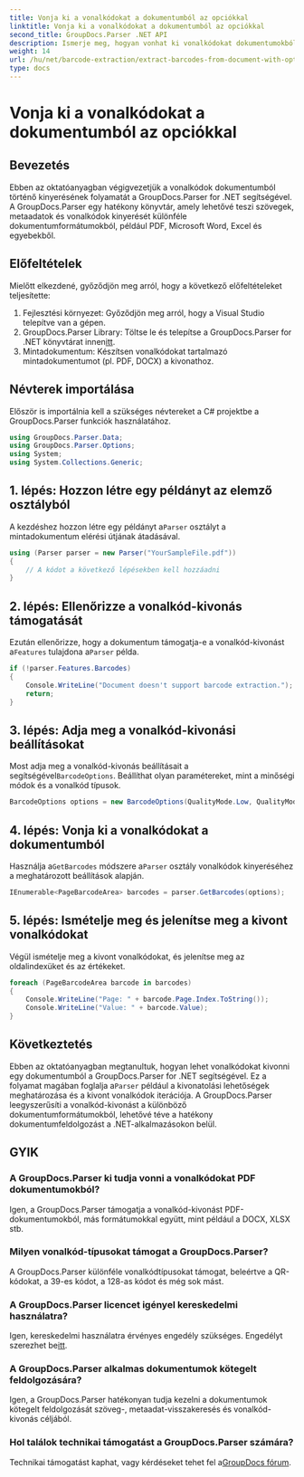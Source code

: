 ```yaml
---
title: Vonja ki a vonalkódokat a dokumentumból az opciókkal
linktitle: Vonja ki a vonalkódokat a dokumentumból az opciókkal
second_title: GroupDocs.Parser .NET API
description: Ismerje meg, hogyan vonhat ki vonalkódokat dokumentumokból a GroupDocs.Parser for .NET segítségével. Átfogó oktatóanyag kódpéldákkal és GYIK-vel.
weight: 14
url: /hu/net/barcode-extraction/extract-barcodes-from-document-with-options/
type: docs
---
```

# Vonja ki a vonalkódokat a dokumentumból az opciókkal

## Bevezetés
Ebben az oktatóanyagban végigvezetjük a vonalkódok dokumentumból történő kinyerésének folyamatát a GroupDocs.Parser for .NET segítségével. A GroupDocs.Parser egy hatékony könyvtár, amely lehetővé teszi szövegek, metaadatok és vonalkódok kinyerését különféle dokumentumformátumokból, például PDF, Microsoft Word, Excel és egyebekből.
## Előfeltételek
Mielőtt elkezdené, győződjön meg arról, hogy a következő előfeltételeket teljesítette:
1. Fejlesztési környezet: Győződjön meg arról, hogy a Visual Studio telepítve van a gépen.
2.  GroupDocs.Parser Library: Töltse le és telepítse a GroupDocs.Parser for .NET könyvtárat innen[itt](https://releases.groupdocs.com/parser/net/).
3. Mintadokumentum: Készítsen vonalkódokat tartalmazó mintadokumentumot (pl. PDF, DOCX) a kivonathoz.

## Névterek importálása
Először is importálnia kell a szükséges névtereket a C# projektbe a GroupDocs.Parser funkciók használatához.
```csharp
using GroupDocs.Parser.Data;
using GroupDocs.Parser.Options;
using System;
using System.Collections.Generic;
```
## 1. lépés: Hozzon létre egy példányt az elemző osztályból
 A kezdéshez hozzon létre egy példányt a`Parser` osztályt a mintadokumentum elérési útjának átadásával.
```csharp
using (Parser parser = new Parser("YourSampleFile.pdf"))
{
    // A kódot a következő lépésekben kell hozzáadni
}
```
## 2. lépés: Ellenőrizze a vonalkód-kivonás támogatását
 Ezután ellenőrizze, hogy a dokumentum támogatja-e a vonalkód-kivonást a`Features` tulajdona a`Parser` példa.
```csharp
if (!parser.Features.Barcodes)
{
    Console.WriteLine("Document doesn't support barcode extraction.");
    return;
}
```
## 3. lépés: Adja meg a vonalkód-kivonási beállításokat
 Most adja meg a vonalkód-kivonás beállításait a segítségével`BarcodeOptions`. Beállíthat olyan paramétereket, mint a minőségi módok és a vonalkód típusok.
```csharp
BarcodeOptions options = new BarcodeOptions(QualityMode.Low, QualityMode.Low, "QR");
```
## 4. lépés: Vonja ki a vonalkódokat a dokumentumból
 Használja a`GetBarcodes` módszere a`Parser` osztály vonalkódok kinyeréséhez a meghatározott beállítások alapján.
```csharp
IEnumerable<PageBarcodeArea> barcodes = parser.GetBarcodes(options);
```
## 5. lépés: Ismételje meg és jelenítse meg a kivont vonalkódokat
Végül ismételje meg a kivont vonalkódokat, és jelenítse meg az oldalindexüket és az értékeket.
```csharp
foreach (PageBarcodeArea barcode in barcodes)
{
    Console.WriteLine("Page: " + barcode.Page.Index.ToString());
    Console.WriteLine("Value: " + barcode.Value);
}
```

## Következtetés
 Ebben az oktatóanyagban megtanultuk, hogyan lehet vonalkódokat kivonni egy dokumentumból a GroupDocs.Parser for .NET segítségével. Ez a folyamat magában foglalja a`Parser` például a kivonatolási lehetőségek meghatározása és a kivont vonalkódok iterációja. A GroupDocs.Parser leegyszerűsíti a vonalkód-kivonást a különböző dokumentumformátumokból, lehetővé téve a hatékony dokumentumfeldolgozást a .NET-alkalmazásokon belül.

## GYIK
### A GroupDocs.Parser ki tudja vonni a vonalkódokat PDF dokumentumokból?
Igen, a GroupDocs.Parser támogatja a vonalkód-kivonást PDF-dokumentumokból, más formátumokkal együtt, mint például a DOCX, XLSX stb.
### Milyen vonalkód-típusokat támogat a GroupDocs.Parser?
A GroupDocs.Parser különféle vonalkódtípusokat támogat, beleértve a QR-kódokat, a 39-es kódot, a 128-as kódot és még sok mást.
### A GroupDocs.Parser licencet igényel kereskedelmi használatra?
 Igen, kereskedelmi használatra érvényes engedély szükséges. Engedélyt szerezhet be[itt](https://purchase.groupdocs.com/buy).
### A GroupDocs.Parser alkalmas dokumentumok kötegelt feldolgozására?
Igen, a GroupDocs.Parser hatékonyan tudja kezelni a dokumentumok kötegelt feldolgozását szöveg-, metaadat-visszakeresés és vonalkód-kivonás céljából.
### Hol találok technikai támogatást a GroupDocs.Parser számára?
 Technikai támogatást kaphat, vagy kérdéseket tehet fel a[GroupDocs fórum](https://forum.groupdocs.com/c/parser/17).